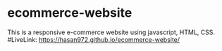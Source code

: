 # ecommerce-website
 This is a responsive e-commerce website using javascript, HTML, CSS.
#LiveLink:
 https://hasan972.github.io/ecommerce-website/
 
